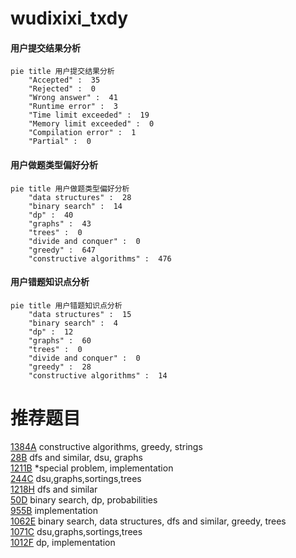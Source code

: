 # wudixixi_txdy

<!-- tabs:start -->



#### **用户提交结果分析**

```mermaid
pie title 用户提交结果分析
    "Accepted" :  35
    "Rejected" :  0
    "Wrong answer" :  41
    "Runtime error" :  3
    "Time limit exceeded" :  19
    "Memory limit exceeded" :  0
    "Compilation error" :  1
    "Partial" :  0
```

#### **用户做题类型偏好分析**

```mermaid
pie title 用户做题类型偏好分析
    "data structures" :  28
    "binary search" :  14
    "dp" :  40
    "graphs" :  43
    "trees" :  0
    "divide and conquer" :  0
    "greedy" :  647
    "constructive algorithms" :  476
```
#### **用户错题知识点分析**

```mermaid
pie title 用户错题知识点分析
    "data structures" :  15
    "binary search" :  4
    "dp" :  12
    "graphs" :  60
    "trees" :  0
    "divide and conquer" :  0
    "greedy" :  28
    "constructive algorithms" :  14
```



<!-- tabs:end -->
# 推荐题目
[1384A](https://codeforces.com/contest/1384/problem/A)		constructive algorithms,
                        greedy,
                        strings		  
[28B](https://codeforces.com/contest/28/problem/B)		dfs and similar,
                        dsu,
                        graphs		  
[1211B](https://codeforces.com/contest/1211/problem/B)		*special problem,
                        implementation		  
[244C](https://codeforces.com/contest/244/problem/C)		dsu,graphs,sortings,trees		  
[1218H](https://codeforces.com/contest/1218/problem/H)		dfs and similar		  
[50D](https://codeforces.com/contest/50/problem/D)		binary search,
                        dp,
                        probabilities		  
[955B](https://codeforces.com/contest/955/problem/B)		implementation		  
[1062E](https://codeforces.com/contest/1062/problem/E)		binary search,
                        data structures,
                        dfs and similar,
                        greedy,
                        trees		  
[1071C](https://codeforces.com/contest/1071/problem/C)		dsu,graphs,sortings,trees		  
[1012F](https://codeforces.com/contest/1012/problem/F)		dp,
                        implementation		  
